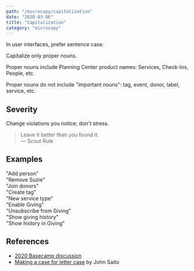```yaml
---
path: "/microcopy/capitalization"
date: "2020-03-06"
title: "Capitalization"
category: "microcopy"
---
```


In user interfaces, prefer sentence case.

Capitalize only proper nouns.

Proper nouns include Planning Center product names: Services, Check-Ins, People, etc.

Proper nouns do not include "important nouns": tag, event, donor, label, service, etc.

## Severity

Change violations you notice; don't stress.

> Leave it better than you found it.  
> — Scout Rule

## Examples

"Add person"  
"Remove Suzie"  
"Join donors"  
"Create tag"  
"New service type"  
"Enable Giving"  
"Unsubscribe from Giving"  
"Show giving history"  
"Show history in Giving"

## References

- [2020 Basecamp discussion](https://3.basecamp.com/3670704/buckets/4998590/messages/2462623169#__recording_2470414094)
- [Making a case for letter case](https://medium.com/@jsaito/making-a-case-for-letter-case-19d09f653c98#.grtq9h2v8) by John Saito

